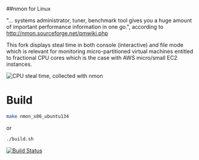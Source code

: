 ##nmon for Linux

 

"... systems administrator, tuner, benchmark tool gives you a huge amount of important performance information in one go.", according to http://nmon.sourceforge.net/pmwiki.php

 

This fork displays steal time in both console (interactive) and file mode which is relevant for monitoring micro-partitioned virtual machines entitled to fractional CPU cores which is the case with AWS micro/small EC2 instances.

 

![CPU steal time, collected with nmon](https://www.axibase.com/images/nmon_stolen_cpu.png)

# Build

```bash
make nmon_x86_ubuntu134
```
or

```bash
./build.sh
```

[![Build Status](https://travis-ci.org/axibase/nmon.svg)](https://travis-ci.org/axibase/nmon)
